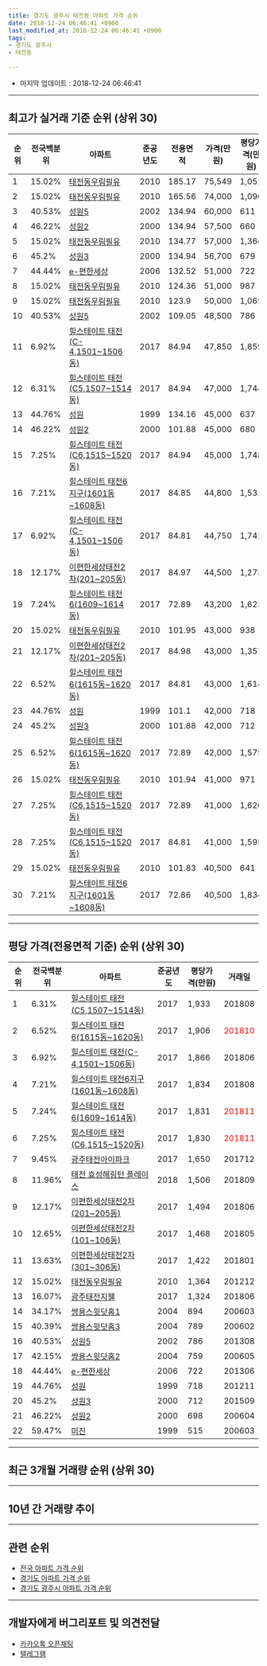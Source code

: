 ```yaml
---
title: 경기도 광주시 태전동 아파트 가격 순위
date: 2018-12-24 06:46:41 +0900
last_modified_at: 2018-12-24 06:46:41 +0900
tags:
- 경기도 광주시
- 태전동

---
```


* 마지막 업데이트 : 2018-12-24 06:46:41

---

## 최고가 실거래 기준 순위 (상위 30)


|순위|전국백분위|아파트|준공년도|전용면적|가격(만원)|평당가격(만원)|거래일|
|---|---|---|---|---|---|---|---|
|1|15.02%|[태전동우림필유](https://search.naver.com/search.naver?query=%EA%B2%BD%EA%B8%B0%EB%8F%84+%EA%B4%91%EC%A3%BC%EC%8B%9C+%ED%83%9C%EC%A0%84%EB%8F%99+%ED%83%9C%EC%A0%84%EB%8F%99%EC%9A%B0%EB%A6%BC%ED%95%84%EC%9C%A0)|2010|185.17|75,549|1,051|201311|
|2|15.02%|[태전동우림필유](https://search.naver.com/search.naver?query=%EA%B2%BD%EA%B8%B0%EB%8F%84+%EA%B4%91%EC%A3%BC%EC%8B%9C+%ED%83%9C%EC%A0%84%EB%8F%99+%ED%83%9C%EC%A0%84%EB%8F%99%EC%9A%B0%EB%A6%BC%ED%95%84%EC%9C%A0)|2010|165.56|74,000|1,096|201308|
|3|40.53%|[성원5](https://search.naver.com/search.naver?query=%EA%B2%BD%EA%B8%B0%EB%8F%84+%EA%B4%91%EC%A3%BC%EC%8B%9C+%ED%83%9C%EC%A0%84%EB%8F%99+%EC%84%B1%EC%9B%905)|2002|134.94|60,000|611|201707|
|4|46.22%|[성원2](https://search.naver.com/search.naver?query=%EA%B2%BD%EA%B8%B0%EB%8F%84+%EA%B4%91%EC%A3%BC%EC%8B%9C+%ED%83%9C%EC%A0%84%EB%8F%99+%EC%84%B1%EC%9B%902)|2000|134.94|57,500|660|201310|
|5|15.02%|[태전동우림필유](https://search.naver.com/search.naver?query=%EA%B2%BD%EA%B8%B0%EB%8F%84+%EA%B4%91%EC%A3%BC%EC%8B%9C+%ED%83%9C%EC%A0%84%EB%8F%99+%ED%83%9C%EC%A0%84%EB%8F%99%EC%9A%B0%EB%A6%BC%ED%95%84%EC%9C%A0)|2010|134.77|57,000|1,364|201212|
|6|45.2%|[성원3](https://search.naver.com/search.naver?query=%EA%B2%BD%EA%B8%B0%EB%8F%84+%EA%B4%91%EC%A3%BC%EC%8B%9C+%ED%83%9C%EC%A0%84%EB%8F%99+%EC%84%B1%EC%9B%903)|2000|134.94|56,700|679|201212|
|7|44.44%|[e-편한세상](https://search.naver.com/search.naver?query=%EA%B2%BD%EA%B8%B0%EB%8F%84+%EA%B4%91%EC%A3%BC%EC%8B%9C+%ED%83%9C%EC%A0%84%EB%8F%99+e-%ED%8E%B8%ED%95%9C%EC%84%B8%EC%83%81)|2006|132.52|51,000|722|201306|
|8|15.02%|[태전동우림필유](https://search.naver.com/search.naver?query=%EA%B2%BD%EA%B8%B0%EB%8F%84+%EA%B4%91%EC%A3%BC%EC%8B%9C+%ED%83%9C%EC%A0%84%EB%8F%99+%ED%83%9C%EC%A0%84%EB%8F%99%EC%9A%B0%EB%A6%BC%ED%95%84%EC%9C%A0)|2010|124.36|51,000|987|201303|
|9|15.02%|[태전동우림필유](https://search.naver.com/search.naver?query=%EA%B2%BD%EA%B8%B0%EB%8F%84+%EA%B4%91%EC%A3%BC%EC%8B%9C+%ED%83%9C%EC%A0%84%EB%8F%99+%ED%83%9C%EC%A0%84%EB%8F%99%EC%9A%B0%EB%A6%BC%ED%95%84%EC%9C%A0)|2010|123.9|50,000|1,065|201305|
|10|40.53%|[성원5](https://search.naver.com/search.naver?query=%EA%B2%BD%EA%B8%B0%EB%8F%84+%EA%B4%91%EC%A3%BC%EC%8B%9C+%ED%83%9C%EC%A0%84%EB%8F%99+%EC%84%B1%EC%9B%905)|2002|109.05|48,500|786|201308|
|11|6.92%|[힐스테이트 태전(C-4,1501~1506동)](https://search.naver.com/search.naver?query=%EA%B2%BD%EA%B8%B0%EB%8F%84+%EA%B4%91%EC%A3%BC%EC%8B%9C+%ED%83%9C%EC%A0%84%EB%8F%99+%ED%9E%90%EC%8A%A4%ED%85%8C%EC%9D%B4%ED%8A%B8+%ED%83%9C%EC%A0%84%28C-4%2C1501%7E1506%EB%8F%99%29)|2017|84.94|47,850|1,859|<span style="color:red">201810</span>|
|12|6.31%|[힐스테이트 태전(C5,1507~1514동)](https://search.naver.com/search.naver?query=%EA%B2%BD%EA%B8%B0%EB%8F%84+%EA%B4%91%EC%A3%BC%EC%8B%9C+%ED%83%9C%EC%A0%84%EB%8F%99+%ED%9E%90%EC%8A%A4%ED%85%8C%EC%9D%B4%ED%8A%B8+%ED%83%9C%EC%A0%84%28C5%2C1507%7E1514%EB%8F%99%29)|2017|84.94|47,000|1,744|201808|
|13|44.76%|[성원](https://search.naver.com/search.naver?query=%EA%B2%BD%EA%B8%B0%EB%8F%84+%EA%B4%91%EC%A3%BC%EC%8B%9C+%ED%83%9C%EC%A0%84%EB%8F%99+%EC%84%B1%EC%9B%90)|1999|134.16|45,000|637|201402|
|14|46.22%|[성원2](https://search.naver.com/search.naver?query=%EA%B2%BD%EA%B8%B0%EB%8F%84+%EA%B4%91%EC%A3%BC%EC%8B%9C+%ED%83%9C%EC%A0%84%EB%8F%99+%EC%84%B1%EC%9B%902)|2000|101.88|45,000|680|200604|
|15|7.25%|[힐스테이트 태전(C6,1515~1520동)](https://search.naver.com/search.naver?query=%EA%B2%BD%EA%B8%B0%EB%8F%84+%EA%B4%91%EC%A3%BC%EC%8B%9C+%ED%83%9C%EC%A0%84%EB%8F%99+%ED%9E%90%EC%8A%A4%ED%85%8C%EC%9D%B4%ED%8A%B8+%ED%83%9C%EC%A0%84%28C6%2C1515%7E1520%EB%8F%99%29)|2017|84.94|45,000|1,748|201809|
|16|7.21%|[힐스테이트 태전6지구(1601동~1608동)](https://search.naver.com/search.naver?query=%EA%B2%BD%EA%B8%B0%EB%8F%84+%EA%B4%91%EC%A3%BC%EC%8B%9C+%ED%83%9C%EC%A0%84%EB%8F%99+%ED%9E%90%EC%8A%A4%ED%85%8C%EC%9D%B4%ED%8A%B8+%ED%83%9C%EC%A0%846%EC%A7%80%EA%B5%AC%281601%EB%8F%99%7E1608%EB%8F%99%29)|2017|84.85|44,800|1,531|201803|
|17|6.92%|[힐스테이트 태전(C-4,1501~1506동)](https://search.naver.com/search.naver?query=%EA%B2%BD%EA%B8%B0%EB%8F%84+%EA%B4%91%EC%A3%BC%EC%8B%9C+%ED%83%9C%EC%A0%84%EB%8F%99+%ED%9E%90%EC%8A%A4%ED%85%8C%EC%9D%B4%ED%8A%B8+%ED%83%9C%EC%A0%84%28C-4%2C1501%7E1506%EB%8F%99%29)|2017|84.81|44,750|1,741|201809|
|18|12.17%|[이편한세상태전2차(201~205동)](https://search.naver.com/search.naver?query=%EA%B2%BD%EA%B8%B0%EB%8F%84+%EA%B4%91%EC%A3%BC%EC%8B%9C+%ED%83%9C%EC%A0%84%EB%8F%99+%EC%9D%B4%ED%8E%B8%ED%95%9C%EC%84%B8%EC%83%81%ED%83%9C%EC%A0%842%EC%B0%A8%28201%7E205%EB%8F%99%29)|2017|84.97|44,500|1,273|201712|
|19|7.24%|[힐스테이트 태전6(1609~1614동)](https://search.naver.com/search.naver?query=%EA%B2%BD%EA%B8%B0%EB%8F%84+%EA%B4%91%EC%A3%BC%EC%8B%9C+%ED%83%9C%EC%A0%84%EB%8F%99+%ED%9E%90%EC%8A%A4%ED%85%8C%EC%9D%B4%ED%8A%B8+%ED%83%9C%EC%A0%846%281609%7E1614%EB%8F%99%29)|2017|72.89|43,200|1,623|201802|
|20|15.02%|[태전동우림필유](https://search.naver.com/search.naver?query=%EA%B2%BD%EA%B8%B0%EB%8F%84+%EA%B4%91%EC%A3%BC%EC%8B%9C+%ED%83%9C%EC%A0%84%EB%8F%99+%ED%83%9C%EC%A0%84%EB%8F%99%EC%9A%B0%EB%A6%BC%ED%95%84%EC%9C%A0)|2010|101.95|43,000|938|201305|
|21|12.17%|[이편한세상태전2차(201~205동)](https://search.naver.com/search.naver?query=%EA%B2%BD%EA%B8%B0%EB%8F%84+%EA%B4%91%EC%A3%BC%EC%8B%9C+%ED%83%9C%EC%A0%84%EB%8F%99+%EC%9D%B4%ED%8E%B8%ED%95%9C%EC%84%B8%EC%83%81%ED%83%9C%EC%A0%842%EC%B0%A8%28201%7E205%EB%8F%99%29)|2017|84.98|43,000|1,357|201801|
|22|6.52%|[힐스테이트 태전6(1615동~1620동)](https://search.naver.com/search.naver?query=%EA%B2%BD%EA%B8%B0%EB%8F%84+%EA%B4%91%EC%A3%BC%EC%8B%9C+%ED%83%9C%EC%A0%84%EB%8F%99+%ED%9E%90%EC%8A%A4%ED%85%8C%EC%9D%B4%ED%8A%B8+%ED%83%9C%EC%A0%846%281615%EB%8F%99%7E1620%EB%8F%99%29)|2017|84.81|43,000|1,614|201803|
|23|44.76%|[성원](https://search.naver.com/search.naver?query=%EA%B2%BD%EA%B8%B0%EB%8F%84+%EA%B4%91%EC%A3%BC%EC%8B%9C+%ED%83%9C%EC%A0%84%EB%8F%99+%EC%84%B1%EC%9B%90)|1999|101.1|42,000|718|201211|
|24|45.2%|[성원3](https://search.naver.com/search.naver?query=%EA%B2%BD%EA%B8%B0%EB%8F%84+%EA%B4%91%EC%A3%BC%EC%8B%9C+%ED%83%9C%EC%A0%84%EB%8F%99+%EC%84%B1%EC%9B%903)|2000|101.88|42,000|712|201509|
|25|6.52%|[힐스테이트 태전6(1615동~1620동)](https://search.naver.com/search.naver?query=%EA%B2%BD%EA%B8%B0%EB%8F%84+%EA%B4%91%EC%A3%BC%EC%8B%9C+%ED%83%9C%EC%A0%84%EB%8F%99+%ED%9E%90%EC%8A%A4%ED%85%8C%EC%9D%B4%ED%8A%B8+%ED%83%9C%EC%A0%846%281615%EB%8F%99%7E1620%EB%8F%99%29)|2017|72.89|42,000|1,575|201809|
|26|15.02%|[태전동우림필유](https://search.naver.com/search.naver?query=%EA%B2%BD%EA%B8%B0%EB%8F%84+%EA%B4%91%EC%A3%BC%EC%8B%9C+%ED%83%9C%EC%A0%84%EB%8F%99+%ED%83%9C%EC%A0%84%EB%8F%99%EC%9A%B0%EB%A6%BC%ED%95%84%EC%9C%A0)|2010|101.94|41,000|971|201211|
|27|7.25%|[힐스테이트 태전(C6,1515~1520동)](https://search.naver.com/search.naver?query=%EA%B2%BD%EA%B8%B0%EB%8F%84+%EA%B4%91%EC%A3%BC%EC%8B%9C+%ED%83%9C%EC%A0%84%EB%8F%99+%ED%9E%90%EC%8A%A4%ED%85%8C%EC%9D%B4%ED%8A%B8+%ED%83%9C%EC%A0%84%28C6%2C1515%7E1520%EB%8F%99%29)|2017|72.89|41,000|1,620|201805|
|28|7.25%|[힐스테이트 태전(C6,1515~1520동)](https://search.naver.com/search.naver?query=%EA%B2%BD%EA%B8%B0%EB%8F%84+%EA%B4%91%EC%A3%BC%EC%8B%9C+%ED%83%9C%EC%A0%84%EB%8F%99+%ED%9E%90%EC%8A%A4%ED%85%8C%EC%9D%B4%ED%8A%B8+%ED%83%9C%EC%A0%84%28C6%2C1515%7E1520%EB%8F%99%29)|2017|84.81|41,000|1,595|201805|
|29|15.02%|[태전동우림필유](https://search.naver.com/search.naver?query=%EA%B2%BD%EA%B8%B0%EB%8F%84+%EA%B4%91%EC%A3%BC%EC%8B%9C+%ED%83%9C%EC%A0%84%EB%8F%99+%ED%83%9C%EC%A0%84%EB%8F%99%EC%9A%B0%EB%A6%BC%ED%95%84%EC%9C%A0)|2010|101.83|40,500|641|201112|
|30|7.21%|[힐스테이트 태전6지구(1601동~1608동)](https://search.naver.com/search.naver?query=%EA%B2%BD%EA%B8%B0%EB%8F%84+%EA%B4%91%EC%A3%BC%EC%8B%9C+%ED%83%9C%EC%A0%84%EB%8F%99+%ED%9E%90%EC%8A%A4%ED%85%8C%EC%9D%B4%ED%8A%B8+%ED%83%9C%EC%A0%846%EC%A7%80%EA%B5%AC%281601%EB%8F%99%7E1608%EB%8F%99%29)|2017|72.86|40,500|1,834|201808|


---

## 평당 가격(전용면적 기준) 순위 (상위 30)


|순위|전국백분위|아파트|준공년도|평당가격(만원)|거래일|
|---|---|---|---|---|---|
|1|6.31%|[힐스테이트 태전(C5,1507~1514동)](https://search.naver.com/search.naver?query=%EA%B2%BD%EA%B8%B0%EB%8F%84+%EA%B4%91%EC%A3%BC%EC%8B%9C+%ED%83%9C%EC%A0%84%EB%8F%99+%ED%9E%90%EC%8A%A4%ED%85%8C%EC%9D%B4%ED%8A%B8+%ED%83%9C%EC%A0%84%28C5%2C1507%7E1514%EB%8F%99%29)|2017|1,933|201808|
|2|6.52%|[힐스테이트 태전6(1615동~1620동)](https://search.naver.com/search.naver?query=%EA%B2%BD%EA%B8%B0%EB%8F%84+%EA%B4%91%EC%A3%BC%EC%8B%9C+%ED%83%9C%EC%A0%84%EB%8F%99+%ED%9E%90%EC%8A%A4%ED%85%8C%EC%9D%B4%ED%8A%B8+%ED%83%9C%EC%A0%846%281615%EB%8F%99%7E1620%EB%8F%99%29)|2017|1,906|<span style="color:red">201810</span>|
|3|6.92%|[힐스테이트 태전(C-4,1501~1506동)](https://search.naver.com/search.naver?query=%EA%B2%BD%EA%B8%B0%EB%8F%84+%EA%B4%91%EC%A3%BC%EC%8B%9C+%ED%83%9C%EC%A0%84%EB%8F%99+%ED%9E%90%EC%8A%A4%ED%85%8C%EC%9D%B4%ED%8A%B8+%ED%83%9C%EC%A0%84%28C-4%2C1501%7E1506%EB%8F%99%29)|2017|1,866|201806|
|4|7.21%|[힐스테이트 태전6지구(1601동~1608동)](https://search.naver.com/search.naver?query=%EA%B2%BD%EA%B8%B0%EB%8F%84+%EA%B4%91%EC%A3%BC%EC%8B%9C+%ED%83%9C%EC%A0%84%EB%8F%99+%ED%9E%90%EC%8A%A4%ED%85%8C%EC%9D%B4%ED%8A%B8+%ED%83%9C%EC%A0%846%EC%A7%80%EA%B5%AC%281601%EB%8F%99%7E1608%EB%8F%99%29)|2017|1,834|201808|
|5|7.24%|[힐스테이트 태전6(1609~1614동)](https://search.naver.com/search.naver?query=%EA%B2%BD%EA%B8%B0%EB%8F%84+%EA%B4%91%EC%A3%BC%EC%8B%9C+%ED%83%9C%EC%A0%84%EB%8F%99+%ED%9E%90%EC%8A%A4%ED%85%8C%EC%9D%B4%ED%8A%B8+%ED%83%9C%EC%A0%846%281609%7E1614%EB%8F%99%29)|2017|1,831|<span style="color:red">201811</span>|
|6|7.25%|[힐스테이트 태전(C6,1515~1520동)](https://search.naver.com/search.naver?query=%EA%B2%BD%EA%B8%B0%EB%8F%84+%EA%B4%91%EC%A3%BC%EC%8B%9C+%ED%83%9C%EC%A0%84%EB%8F%99+%ED%9E%90%EC%8A%A4%ED%85%8C%EC%9D%B4%ED%8A%B8+%ED%83%9C%EC%A0%84%28C6%2C1515%7E1520%EB%8F%99%29)|2017|1,830|<span style="color:red">201811</span>|
|7|9.45%|[광주태전아이파크](https://search.naver.com/search.naver?query=%EA%B2%BD%EA%B8%B0%EB%8F%84+%EA%B4%91%EC%A3%BC%EC%8B%9C+%ED%83%9C%EC%A0%84%EB%8F%99+%EA%B4%91%EC%A3%BC%ED%83%9C%EC%A0%84%EC%95%84%EC%9D%B4%ED%8C%8C%ED%81%AC)|2017|1,650|201712|
|8|11.96%|[태전 효성해링턴 플레이스](https://search.naver.com/search.naver?query=%EA%B2%BD%EA%B8%B0%EB%8F%84+%EA%B4%91%EC%A3%BC%EC%8B%9C+%ED%83%9C%EC%A0%84%EB%8F%99+%ED%83%9C%EC%A0%84+%ED%9A%A8%EC%84%B1%ED%95%B4%EB%A7%81%ED%84%B4+%ED%94%8C%EB%A0%88%EC%9D%B4%EC%8A%A4)|2018|1,506|201809|
|9|12.17%|[이편한세상태전2차(201~205동)](https://search.naver.com/search.naver?query=%EA%B2%BD%EA%B8%B0%EB%8F%84+%EA%B4%91%EC%A3%BC%EC%8B%9C+%ED%83%9C%EC%A0%84%EB%8F%99+%EC%9D%B4%ED%8E%B8%ED%95%9C%EC%84%B8%EC%83%81%ED%83%9C%EC%A0%842%EC%B0%A8%28201%7E205%EB%8F%99%29)|2017|1,494|201806|
|10|12.65%|[이편한세상태전2차(101~106동)](https://search.naver.com/search.naver?query=%EA%B2%BD%EA%B8%B0%EB%8F%84+%EA%B4%91%EC%A3%BC%EC%8B%9C+%ED%83%9C%EC%A0%84%EB%8F%99+%EC%9D%B4%ED%8E%B8%ED%95%9C%EC%84%B8%EC%83%81%ED%83%9C%EC%A0%842%EC%B0%A8%28101%7E106%EB%8F%99%29)|2017|1,468|201805|
|11|13.63%|[이편한세상태전2차(301~306동)](https://search.naver.com/search.naver?query=%EA%B2%BD%EA%B8%B0%EB%8F%84+%EA%B4%91%EC%A3%BC%EC%8B%9C+%ED%83%9C%EC%A0%84%EB%8F%99+%EC%9D%B4%ED%8E%B8%ED%95%9C%EC%84%B8%EC%83%81%ED%83%9C%EC%A0%842%EC%B0%A8%28301%7E306%EB%8F%99%29)|2017|1,422|201801|
|12|15.02%|[태전동우림필유](https://search.naver.com/search.naver?query=%EA%B2%BD%EA%B8%B0%EB%8F%84+%EA%B4%91%EC%A3%BC%EC%8B%9C+%ED%83%9C%EC%A0%84%EB%8F%99+%ED%83%9C%EC%A0%84%EB%8F%99%EC%9A%B0%EB%A6%BC%ED%95%84%EC%9C%A0)|2010|1,364|201212|
|13|16.07%|[광주태전지웰](https://search.naver.com/search.naver?query=%EA%B2%BD%EA%B8%B0%EB%8F%84+%EA%B4%91%EC%A3%BC%EC%8B%9C+%ED%83%9C%EC%A0%84%EB%8F%99+%EA%B4%91%EC%A3%BC%ED%83%9C%EC%A0%84%EC%A7%80%EC%9B%B0)|2017|1,324|201806|
|14|34.17%|[쌍용스윗닷홈1](https://search.naver.com/search.naver?query=%EA%B2%BD%EA%B8%B0%EB%8F%84+%EA%B4%91%EC%A3%BC%EC%8B%9C+%ED%83%9C%EC%A0%84%EB%8F%99+%EC%8C%8D%EC%9A%A9%EC%8A%A4%EC%9C%97%EB%8B%B7%ED%99%881)|2004|894|200603|
|15|40.39%|[쌍용스윗닷홈3](https://search.naver.com/search.naver?query=%EA%B2%BD%EA%B8%B0%EB%8F%84+%EA%B4%91%EC%A3%BC%EC%8B%9C+%ED%83%9C%EC%A0%84%EB%8F%99+%EC%8C%8D%EC%9A%A9%EC%8A%A4%EC%9C%97%EB%8B%B7%ED%99%883)|2004|789|200602|
|16|40.53%|[성원5](https://search.naver.com/search.naver?query=%EA%B2%BD%EA%B8%B0%EB%8F%84+%EA%B4%91%EC%A3%BC%EC%8B%9C+%ED%83%9C%EC%A0%84%EB%8F%99+%EC%84%B1%EC%9B%905)|2002|786|201308|
|17|42.15%|[쌍용스윗닷홈2](https://search.naver.com/search.naver?query=%EA%B2%BD%EA%B8%B0%EB%8F%84+%EA%B4%91%EC%A3%BC%EC%8B%9C+%ED%83%9C%EC%A0%84%EB%8F%99+%EC%8C%8D%EC%9A%A9%EC%8A%A4%EC%9C%97%EB%8B%B7%ED%99%882)|2004|759|200605|
|18|44.44%|[e-편한세상](https://search.naver.com/search.naver?query=%EA%B2%BD%EA%B8%B0%EB%8F%84+%EA%B4%91%EC%A3%BC%EC%8B%9C+%ED%83%9C%EC%A0%84%EB%8F%99+e-%ED%8E%B8%ED%95%9C%EC%84%B8%EC%83%81)|2006|722|201306|
|19|44.76%|[성원](https://search.naver.com/search.naver?query=%EA%B2%BD%EA%B8%B0%EB%8F%84+%EA%B4%91%EC%A3%BC%EC%8B%9C+%ED%83%9C%EC%A0%84%EB%8F%99+%EC%84%B1%EC%9B%90)|1999|718|201211|
|20|45.2%|[성원3](https://search.naver.com/search.naver?query=%EA%B2%BD%EA%B8%B0%EB%8F%84+%EA%B4%91%EC%A3%BC%EC%8B%9C+%ED%83%9C%EC%A0%84%EB%8F%99+%EC%84%B1%EC%9B%903)|2000|712|201509|
|21|46.22%|[성원2](https://search.naver.com/search.naver?query=%EA%B2%BD%EA%B8%B0%EB%8F%84+%EA%B4%91%EC%A3%BC%EC%8B%9C+%ED%83%9C%EC%A0%84%EB%8F%99+%EC%84%B1%EC%9B%902)|2000|698|200604|
|22|59.47%|[미진](https://search.naver.com/search.naver?query=%EA%B2%BD%EA%B8%B0%EB%8F%84+%EA%B4%91%EC%A3%BC%EC%8B%9C+%ED%83%9C%EC%A0%84%EB%8F%99+%EB%AF%B8%EC%A7%84)|1999|515|200603|


---

## 최근 3개월 거래량 순위 (상위 30)


<div style="width:100%;">
    <canvas id="deal_count_ranking" height="250"></canvas>
</div>


<script>
new Chart(document.getElementById("deal_count_ranking"), {
    type: 'horizontalBar',
    data: {
        labels: ['성원', '힐스테이트 태전6(1609~1614동)', '성원3', '힐스테이트 태전6(1615동~1620동)', '태전동우림필유', '성원2', '성원5', '쌍용스윗닷홈3', '쌍용스윗닷홈2', '힐스테이트 태전(C5,1507~1514동)', 'e-편한세상', '힐스테이트 태전(C6,1515~1520동)', '힐스테이트 태전(C-4,1501~1506동)', '이편한세상태전2차(101~106동)', '태전 효성해링턴 플레이스', '미진', '이편한세상태전2차(201~205동)', '광주태전지웰', '힐스테이트 태전6지구(1601동~1608동)'],
        datasets: [{
            label: '실거래 수',
            data: [11, 6, 5, 5, 4, 3, 3, 3, 3, 3, 2, 2, 2, 2, 2, 1, 1, 1, 1],
            borderColor: "rgba(255, 0, 128, 1)",
            backgroundColor: "rgba(255, 0, 128, 0.5)",
            fill: false,
        }]
    },
    options: {
        responsive: true,
        title: {
            display: true,
            text: '최근 3개월 거래량 순위'
        },
        tooltips: {
            mode: 'index',
            intersect: false,
            callbacks: {
                title: function(tooltipItems, data) {
                    return "실거래 수:";
                },
                label: function(tooltipItem, data) {
                    return data.labels[tooltipItem.index] + ": " + tooltipItem.xLabel;
                }
            }
        },
        hover: {
            mode: 'nearest',
            intersect: true
        },
        scales: {
            xAxes: [{
                display: true,
                scaleLabel: {
                    display: true,
                    labelString: '실거래 수'
                },
                ticks: {
                    suggestedMin: 0,
                }
            }],
            yAxes: [{
                display: true,
                ticks: {
                    autoSkip: false,
                    callback: function(value, index, values) {
                        if (value.length > 15)
                            return value.substr(0, 13) + "...";
                        else
                            return value;
                    }
                },
                scaleLabel: {
                    display: false,
                }
            }]
        }
    }
});

</script>


---

## 10년 간 거래량 추이


<div style="width:100%;">
    <canvas id="deal_progress" height="250"></canvas>
</div>

<script>
new Chart(document.getElementById("deal_progress"), {
    type: 'line',
    data: {
        labels: ['200812','200901','200902','200903','200904','200905','200906','200907','200908','200909','200910','200911','200912','201001','201002','201003','201004','201005','201006','201007','201008','201009','201010','201011','201012','201101','201102','201103','201104','201105','201106','201107','201108','201109','201110','201111','201112','201201','201202','201203','201204','201205','201206','201207','201208','201209','201210','201211','201212','201301','201302','201303','201304','201305','201306','201307','201308','201309','201310','201311','201312','201401','201402','201403','201404','201405','201406','201407','201408','201409','201410','201411','201412','201501','201502','201503','201504','201505','201506','201507','201508','201509','201510','201511','201512','201601','201602','201603','201604','201605','201606','201607','201608','201609','201610','201611','201612','201701','201702','201703','201704','201705','201706','201707','201708','201709','201710','201711','201712','201801','201802','201803','201804','201805','201806','201807','201808','201809','201810','201811','201812'],
        datasets: [{
            label: '실거래 수',
            pointRadius: 1,
            data: [6, 9, 23, 20, 22, 25, 23, 27, 31, 18, 9, 8, 14, 12, 15, 13, 12, 4, 5, 11, 3, 14, 9, 16, 20, 12, 24, 22, 12, 14, 12, 18, 31, 13, 21, 17, 15, 16, 22, 13, 6, 7, 9, 10, 11, 24, 20, 16, 53, 20, 19, 36, 27, 27, 16, 8, 23, 24, 31, 15, 16, 10, 26, 27, 13, 26, 20, 13, 39, 17, 40, 19, 16, 28, 31, 57, 47, 37, 45, 31, 18, 20, 27, 22, 4, 5, 13, 13, 20, 18, 32, 23, 34, 24, 35, 18, 5, 7, 12, 17, 21, 22, 22, 20, 24, 18, 22, 24, 23, 24, 32, 48, 29, 22, 21, 23, 48, 57, 39, 17, 4],
            borderColor: "rgba(255, 201, 14, 1)",
            backgroundColor: "rgba(255, 201, 14, 0.5)",
            fill: true,
        }]
    },
    options: {
        responsive: true,
        title: {
            display: true,
            text: '10년간 거래량 추이'
        },
        tooltips: {
            mode: 'index',
            intersect: false,
        },
        hover: {
            mode: 'nearest',
            intersect: true
        },
        scales: {
            xAxes: [{
                display: true,
                scaleLabel: {
                    display: true,
                    labelString: '년/월'
                }
            }],
            yAxes: [{
                display: true,
                ticks: {
                    suggestedMin: 0,
                },
                scaleLabel: {
                    display: true,
                    labelString: '실거래 수'
                }
            }]
        }
    }
});

</script>


---

## 관련 순위

- [전국 아파트 가격 순위](https://inasie.github.io/apt-ranking/전국)
- [경기도 아파트 가격 순위](https://inasie.github.io/apt-ranking/경기도)
- [경기도 광주시 아파트 가격 순위](https://inasie.github.io/apt-ranking/경기도-광주시)


---

## 개발자에게 버그리포트 및 의견전달

- [카카오톡 오픈채팅](https://open.kakao.com/o/gLJUAP4)
- [텔레그램](https://t.me/inasie)

